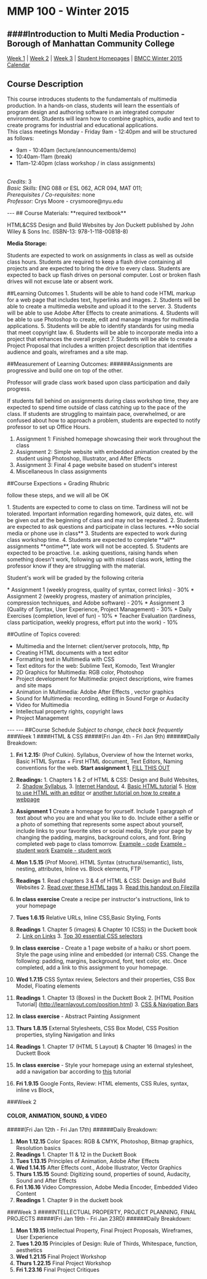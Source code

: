 # MMP 100 - Winter 2015
####Introduction to Multi Media Production - Borough of Manhattan Community College
---

[Week 1](https://github.com/mars1980/mmp100Compressed/blob/master/README.md#week-1) |  [Week 2](https://github.com/mars1980/mmp100Compressed/blob/master/README.md#week-2) | [Week 3](https://github.com/mars1980/mmp100Compressed/blob/master/README.md#week-3) | [Student Homepages](https://docs.google.com/spreadsheets/d/1Ry7tzjKa4pG6231HzS5D-LujnlqFI64V-hgV3wH2jsU/edit#gid=0) | [BMCC Winter 2015 Calendar](http://www.bmcc.cuny.edu/calendar/winter_2015.jsp)

## Course Description
<p>This course introduces students to the fundamentals of multimedia production. In a hands-on class, students will learn the essentials of program design and authoring software in an integrated computer environment. Students will learn how to combine graphics, audio and text to create programs for industrial and educational applications. <br>
This class meetings Monday - Friday 9am - 12:40pm and will be structured as follows: <br>
<ul>
<li>9am - 10:40am (lecture/announcements/demo)</li>
<li>10:40am-11am (break)</li>
<li>11am-12:40pm (class workshop / in class assignments)</li>
</ul>
<br>
<em>Credits</em>: 3 <br>
<em>Basic Skills:</em> ENG 088 or ESL 062, ACR 094, MAT 011; <br>
<em>Prerequisites / Co-requisites:</em> none
<br>
<em>Professor:</em> Crys Moore - crysmoore@nyu.edu
</p>
---
## Course Materials:
**required textbook**<br>
<p>HTML&CSS Design and Build Websites by Jon Duckett published by John Wiley & Sons Inc. (ISBN-13: 978-1-118-00818-8)</p>

**Media Storage:**<br>
<p>Students are expected to work on assignments in class as well as outside class hours. Students are required to keep a flash drive containing all projects and are expected to bring the drive to every class. Students are expected to back up flash drives on personal computer. Lost or broken flash drives will not excuse late or absent work.</p>
##Learning Outcomes
1. Students will be able to hand code HTML markup for a web page that includes text, hyperlinks and images.
2. Students will be able to create a multimedia website and upload it to the server.
3. Students will be able to use Adobe After Effects to create animations.
4. Students will be able to use Photoshop to create, edit and manage images for multimedia applications.
5. Students will be able to identify standards for using media that meet copyright law.
6. Students will be able to incorporate media into a project that enhances the overall project
7. Students will be able to create a Project Proposal that includes a written project description that identifies audience and goals, wireframes and a site map.

##Measurement of Learning Outcomes:
######Assignments are progressive and build one on top of the other. 
<p>Professor will grade class work based upon class participation and daily progress.   </p>
<p>If students fall behind on assignments during class workshop time, they are expected to spend time outside of class catching up to the pace of the class. If students are struggling to maintain pace, overwhelmed, or are confused about how to approach a problem, students are expected to notify professor to set up Office Hours. </p>

1. Assignment 1:  Finished homepage showcasing their work throughout the class
2. Assignment 2:  Simple website with embedded animation created by the student using Photoshop, Illustrator, and After Effects
3. Assignment 3: Final 4 page website based on student's interest
4. Miscellaneous In class assignments

##Course Expections + Grading Rhubric
<p>follow these steps, and we will all be OK</p>
1. Students are expected to come to class on time. Tardiness will not be tolerated. Important information regarding homework, quiz dates, etc. will be given out at the beginning of class and may not be repeated. 
2. Students are expected to ask questions and participate in class lectures. **No social media or phone use in class**
3. Students are expected to work during class workshop time. 
4. Students are expected to complete **all** assignments **ontime**, late work will not be accepted. 
5. Students are expected to be proactive. I.e. asking questions, raising hands when something doesn't work, following up with missed class work, letting the professor know if they are struggling with the material. 

<p>Student's work will be graded by the following criteria </p>
* Assignment 1 (weekly progress, quality of syntax, correct links) - 30%
* Assignment 2 (weekly progress, mastery of animation principles, compression techniques, and Adobe software) - 20%
* Assignment 3 (Quality of Syntax, User Experience, Project Management) - 30%
* Daily Exercises (completion, level of fun) - 10%
* Teacher Evaluation (tardiness, class participation, weekly progress, effort put into the work) - 10%

##Outline of Topics covered:
<ul>
	<li>Multimedia and the Internet: client/server protocols, http, ftp</li>
	<li>Creating HTML documents with a text editor</li>
	<li>Formatting text in Multimedia with CSS</li>
	<li>Text editors for the web: Sublime Text, Komodo, Text Wrangler </li>
	<li>2D Graphics for Multimedia: RGB color, Photoshop</li>
	<li>Project development for Multimedia: project descriptions, wire frames and site maps</li>
	<li>Animation in Multimedia: Adobe After Effects , vector graphics</li>
	<li>Sound for Multimedia: recording, editing in Sound Forge or Audacity</li>
	<li>Video for Multimedia</li>
	<li>Intellectual property rights, copyright laws</li>
	<li>Project Management </li>
</ul>
---
---
##Course Schedule
<em>Subject to change, check back frequently</em>
###Week 1 
####HTML & CSS 
#####(Fri Jan 4th - Fri Jan 9th)
######Daily Breakdown:

1. **Fri 1.2.15:** (Prof Culkin). Syllabus, Overview of how the Internet works, Basic HTML Syntax + First HTML document, Text Editors, Naming conventions for the web. **Start assignment 1**, [FILL THIS OUT](https://docs.google.com/spreadsheets/d/1Ry7tzjKa4pG6231HzS5D-LujnlqFI64V-hgV3wH2jsU/edit?usp=sharing)
  1. **Readings:**
    1. Chapters 1 & 2 of HTML & CSS: Design and Build Websites,
    2. [Shadow Syllabus](http://sonyahuber.com/2014/08/20/shadow-syllabus/),
    3. [Internet Handout](https://docs.google.com/presentation/d/1FeuwEMzNTvKcjIS7q8S2u46Kz7hVRSf5srWtYwg4Tb4/pub?start=false&loop=false&delayms=3000&slide=id.p),
    4. [Basic HTML tutorial](http://www.w3schools.com/html/html_intro.asp)
    5. [How to use  HTML with an editor](http://www.w3schools.com/html/html_editors.asp) or [another tutorial on how to create a webpage](https://docs.google.com/presentation/d/1KAk_nrzf5DvT0LgtZ1SJlihub0os8uDh1BlmSGtIg08/pub?start=false&loop=false&delayms=3000)
  2. **Assignment 1** Create a homepage for yourself. Include 1 paragraph of text about who you are and what you like to do. Include either a selfie or a photo of something that represents some aspect about yourself, include links to your favorite sites or social media, Style your page by changing the padding, margins, background colors, and font. Bring completed web page to class tomorrow. [Example - code](https://github.com/mars1980/mmp100_class_code/blob/master/class%202%20code/homepage.html)   [Example - student work](http://mmp.bmcc.cuny.edu/LAXMI.MANOSCA/Assignments/Homepage/MyHomepage.html)   [Example - student work](http://mmp.bmcc.cuny.edu/fernanda.campolina/assignment3/homepage.html)

2. **Mon 1.5.15** (Prof Moore). HTML Syntax (structural/semantic), lists, nesting, attributes, Inline vs. Block elements, FTP
  1. **Readings**
    1. Read chapters 3 & 4 of HTML & CSS: Design and Build Websites
    2. [Read over these HTML tags](http://www.w3schools.com/tags/default.asp)
    3. [Read this handout on Filezilla](https://docs.google.com/presentation/d/1105LULmCexRM0tQYu18M56jxG0KZfXFU13bCbcuDYYw/pub?start=false&loop=false&delayms=3000&slide=id.g11a88a6c7_00)
  2. **In class exercise** Create a recipe per instructor's instructions, link to your homepage


3. **Tues 1.6.15** Relative URLs, Inline CSS,Basic Styling, Fonts 
  1. **Readings**
    1. Chapter 5 (images) & Chapter 10 (CSS) in the Duckett book
    2. [Link on Links](https://drive.google.com/file/d/0B1KPngPnCvXlb3dEU1BrcGpNaUU/edit)
    3. [Top 30 essential CSS selectors](http://code.tutsplus.com/tutorials/the-30-css-selectors-you-must-memorize--net-16048)

  2. **In class exercise** - Create a 1 page website of a haiku or short poem. Style the page using inline and embedded (or internal) CSS. Change the following: padding, margins, background, font, text color, etc. Once completed, add a link to this assignment to your homepage. 
  
4. **Wed 1.7.15** CSS Syntax review, Selectors and their properties, CSS Box Model, Floating elements
  1. **Readings**
  	1. Chapter 13 (Boxes) in the Duckett Book
    	2. [HTML Position Tutorial] (http://learnlayout.com/position.html)
    	3. [CSS & Navigation Bars](http://css-snippets.com/simple-horizontal-navigation/)
  2. **In class exercise** - Abstract Painting Assignment

5. **Thurs 1.8.15** External Stylesheets, CSS Box Model, CSS Position properties, styling Navigation and links
  1. **Readings**
  	1. Chapter 17 (HTML 5 Layout) & Chapter 16 (Images) in the Duckett Book
  	
  2. **In class exercise** - Style your homepage using an external stylesheet, add a navigation bar according to [this](http://css-snippets.com/simple-horizontal-navigation/) tutorial


6. **Fri 1.9.15** Google Fonts, Review: HTML elements, CSS Rules, syntax, inline vs Block,  

###Week 2 
#### COLOR, ANIMATION, SOUND, & VIDEO
#####(Fri Jan 12th - Fri Jan 17th)
######Daily Breakdown:

1. **Mon 1.12.15**  Color Spaces: RGB & CMYK, Photoshop, Bitmap graphics, Resolution basics
  1. **Readings**
    1. Chapter 11 & 12 in the Duckett Book
2. **Tues 1.13.15** Principles of Animation, Adobe After Effects
3. **Wed 1.14.15** After Effects cont., Adobe Illustrator, Vector Graphics
4. **Thurs 1.15.15** Sound: Digitizing sound, properties of sound, Audacity, Sound and After Effects
5. **Fri 1.16.16** Video Compression, Adobe Media Encoder, Embedded Video Content
  1. **Readings**
    1. Chapter 9 in the duckett book

###Week 3 
####INTELLECTUAL PROPERTY, PROJECT PLANNING, FINAL PROJECTS 
#####(Fri Jan 19th - Fri Jan 23RD)
######Daily Breakdown: 

1. **Mon 1.19.15**  Intellectual Property, Final Project Proposals, Wireframes, User Experience
2. **Tues 1.20.15** Principles of Design: Rule of Thirds, Whitespace, function, aesthetics
3. **Wed 1.21.15** Final Project Workshop
4. **Thurs 1.22.15** Final Project Workshop
5. **Fri 1.23.16** Final Project Critiques

